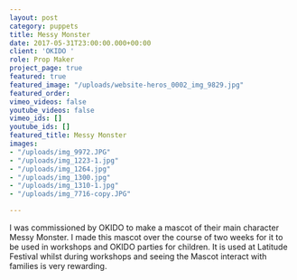 ```yaml
---
layout: post
category: puppets
title: Messy Monster
date: 2017-05-31T23:00:00.000+00:00
client: 'OKIDO '
role: Prop Maker
project_page: true
featured: true
featured_image: "/uploads/website-heros_0002_img_9829.jpg"
featured_order: 
vimeo_videos: false
youtube_videos: false
vimeo_ids: []
youtube_ids: []
featured_title: Messy Monster
images:
- "/uploads/img_9972.JPG"
- "/uploads/img_1223-1.jpg"
- "/uploads/img_1264.jpg"
- "/uploads/img_1300.jpg"
- "/uploads/img_1310-1.jpg"
- "/uploads/img_7716-copy.JPG"

---
```

I was commissioned by OKIDO to make a mascot of their main character Messy Monster. I made this mascot over the course of two weeks for it to be used in workshops and OKIDO parties for children. It is used at Latitude Festival whilst during workshops and seeing the Mascot interact with families is very rewarding.
